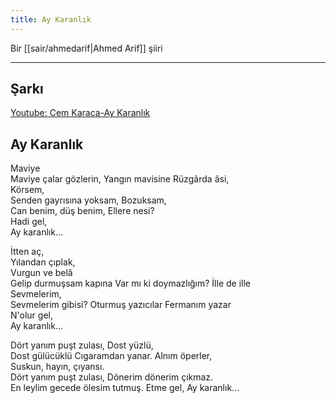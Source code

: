 ```yaml
---
title: Ay Karanlık
---
```


Bir [[sair/ahmedarif|Ahmed Arif]] şiiri

---

## Şarkı
[Youtube: Cem Karaca-Ay Karanlık](https://www.youtube.com/watch?v=sdVaGR_ZoOw)

## Ay Karanlık
Maviye  
Maviye çalar gözlerin, 
Yangın mavisine 
Rüzgârda âsi,  
Körsem,  
Senden gayrısına yoksam, 
Bozuksam,  
Can benim, düş benim, 
Ellere nesi?  
Hadi gel,  
Ay karanlık...

İtten aç,  
Yılandan çıplak,  
Vurgun ve belâ  
Gelip durmuşsam kapına 
Var mı ki doymazlığım? 
İlle de ille  
Sevmelerim,  
Sevmelerim gibisi? 
Oturmuş yazıcılar 
Fermanım yazar  
N'olur gel,  
Ay karanlık...

Dört yanım puşt zulası, 
Dost yüzlü,  
Dost gülücüklü 
Cıgaramdan yanar.
Alnım öperler,  
Suskun, hayın, çıyansı.  
Dört yanım puşt zulası, 
Dönerim dönerim çıkmaz.  
En leylim gecede ölesim tutmuş. 
Etme gel,
Ay karanlık...